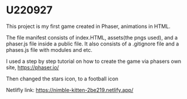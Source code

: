 # U220927
This project is my first game created in Phaser, animations in HTML. 

The file manifest consists of index.HTML, assets(the pngs used), and a phaser.js file inside a public file. It also consists
of a .gitignore file and a phases.js file with modules and etc.

I used a step by step tutorial on how to create the game via phasers own site, https://phaser.io/

Then changed the stars icon, to a football icon

Netlifly link: https://nimble-kitten-2be219.netlify.app/
